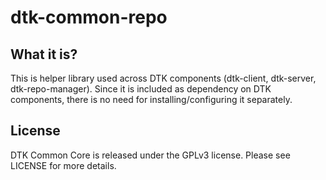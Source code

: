 dtk-common-repo
===============

What it is?
----------------------
This is helper library used across DTK components (dtk-client, dtk-server, dtk-repo-manager). Since it is included as dependency on DTK components, there is no need for installing/configuring it separately.

License
----------------------
DTK Common Core is released under the GPLv3 license. Please see LICENSE for more details.

